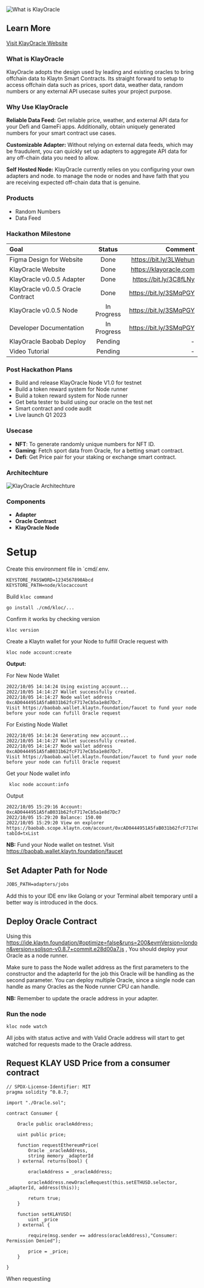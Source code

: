 

![What is KlayOracle](https://s3.amazonaws.com/alofe.oluwafemi/Klay+Oracle+Hero++Banner.jpg)

## Learn More

[Visit KlayOracle Website](https://klayoracle.com)

### What is KlayOracle

KlayOracle adopts the design used by leading and existing oracles to bring offchain data to Klaytn Smart Contracts. Its straight forward to setup to access offchain data such as prices, sport data, weather data, random numbers or any external API usecase suites your project purpose.

### Why Use KlayOracle

**Reliable Data Feed:** Get reliable price, weather, and external API data for your Defi and GameFi apps. Additionally, obtain uniquely generated numbers for your smart contract use cases.

**Customizable Adapter:** Without relying on external data feeds, which may be fraudulent, you can quickly set up adapters to aggregate API data for any off-chain data you need to allow.

**Self Hosted Node:** KlayOracle currently relies on you configuring your own adapters and node. to manage the node or nodes and have faith that you are receiving expected off-chain data that is genuine.

### Products

- Random Numbers
- Data Feed

### Hackathon Milestone

| Goal      | Status | Comment     |
| :---        |    :----:   |          ---: |
| Figma Design for Website      | Done      | https://bit.ly/3LWehun    |
| KlayOracle Website   | Done        | https://klayoracle.com      |
| KlayOracle v0.0.5 Adapter   | Done        | https://bit.ly/3C8fLNy      |
| KlayOracle v0.0.5 Oracle Contract   | Done        | https://bit.ly/3SMqPGY      |
| KlayOracle v0.0.5 Node   | In Progress        | https://bit.ly/3SMqPGY      |
| Developer Documentation   | In Progress        | https://bit.ly/3SMqPGY      |
| KlayOracle Baobab Deploy   | Pending        | -      |
| Video Tutorial   | Pending        | -      |

### Post Hackathon Plans
- Build and release KlayOracle Node V1.0 for testnet
- Build a token reward system for Node runner
- Build a token reward system for Node runner
- Get beta tester to build using our oracle on the test net
- Smart contract and code audit
- Live launch Q1 2023


### Usecase
- **NFT**: To generate randomly unique numbers for NFT ID.
- **Gaming**: Fetch sport data from Oracle, for a betting smart contract.
- **Defi**: Get Price pair for your staking or exchange smart contract.

### Architechture
![KlayOracle Architechture](https://s3.amazonaws.com/alofe.oluwafemi/KlayOracle+Architechture.jpg)

### Components
- **Adapter**
- **Oracle Contract**
- **KlayOracle Node**


# Setup

Create this environment file in `cmd/.env.

```dotenv
KEYSTORE_PASSWORD=1234567890Abcd
KEYSTORE_PATH=node/klocaccount
```

Build `kloc command`

```console
go install ./cmd/kloc/...
```

Confirm it works by checking version

```console
kloc version
```

Create a Klaytn wallet for your Node to fulfill Oracle request with

```console
kloc node account:create
```

**Output:**

For New Node Wallet

```console
2022/10/05 14:14:24 Using existing account...
2022/10/05 14:14:27 Wallet successfully created.
2022/10/05 14:14:27 Node wallet address 0xcAD0444951A5faB031b62fcF717eCb5a1e8d7Dc7. 
Visit https://baobab.wallet.klaytn.foundation/faucet to fund your node before your node can fufill Oracle request
```

For Existing Node Wallet

```console
2022/10/05 14:14:24 Generating new account...
2022/10/05 14:14:27 Wallet successfully created.
2022/10/05 14:14:27 Node wallet address 0xcAD0444951A5faB031b62fcF717eCb5a1e8d7Dc7. 
Visit https://baobab.wallet.klaytn.foundation/faucet to fund your node before your node can fufill Oracle request

```

Get your Node wallet info

```console
 kloc node account:info
```

Output

```console
2022/10/05 15:29:16 Account: 0xcAD0444951A5faB031b62fcF717eCb5a1e8d7Dc7
2022/10/05 15:29:20 Balance: 150.00
2022/10/05 15:29:20 View on explorer https://baobab.scope.klaytn.com/account/0xcAD0444951A5faB031b62fcF717eCb5a1e8d7Dc7?tabId=txList
```

**NB:** Fund your Node wallet on testnet. Visit https://baobab.wallet.klaytn.foundation/faucet


## Set Adapter Path for Node

```markdown
JOBS_PATH=adapters/jobs
```

Add this to your IDE env like Golang or your Terminal albeit temporary until a better way is introduced in the docs.

## Deploy Oracle Contract

Using this https://ide.klaytn.foundation/#optimize=false&runs=200&evmVersion=london&version=soljson-v0.8.7+commit.e28d00a7.js , You should deploy your Oracle as a node runner.

Make sure to pass the Node wallet address as the first parameters to the constructor and the adapterId for the job this Oracle will be handling as the second parameter. 
You can deploy multiple Oracle, since a single node can handle as many Oracles as the Node runner CPU can handle.

**NB:** Remember to update the oracle address in your adapter.

### Run the node

```console
kloc node watch
```

All jobs with status active and with Valid Oracle address will start to get watched for requests made to the Oracle address.

## Request KLAY USD Price from a consumer contract

```solidity
// SPDX-License-Identifier: MIT
pragma solidity ^0.8.7;

import "./Oracle.sol";

contract Consumer {

    Oracle public oracleAddress;

    uint public price;

    function requestEthereumPrice(
        Oracle _oracleAddress,
        string memory _adapterId
    ) external returns(bool) {

        oracleAddress = _oracleAddress;

        oracleAddress.newOracleRequest(this.setETHUSD.selector, _adapterId, address(this));

        return true;
    }

    function setKLAYUSD(
        uint _price
    ) external {

        require(msg.sender == address(oracleAddress),"Consumer: Permission Denied");

        price = _price;
    }

}
```

When requestiing 